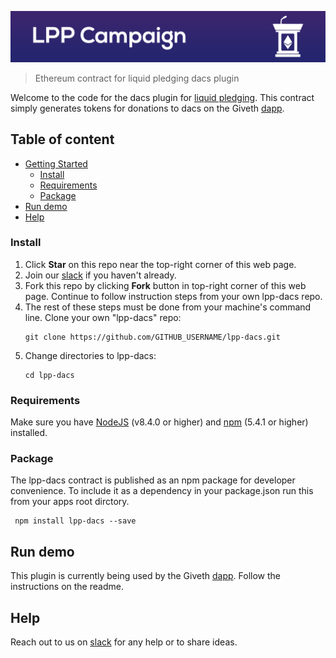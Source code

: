 ![LPP Dacs~](readme-header.png)

> Ethereum contract for liquid pledging dacs plugin

Welcome to the code for the dacs plugin for [liquid pledging](https://github.com/Giveth/lpp-dacs). This contract simply generates tokens for donations to dacs on the Giveth [dapp](https://github.com/Giveth/giveth-dapp).

## Table of content

- [Getting Started](#getting-started)
    - [Install](#install)
    - [Requirements](#requirements)
    - [Package](#package)
- [Run demo](#run-demo)
- [Help](#help)

### Install
1. Click **Star** on this repo near the top-right corner of this web page.
2. Join our [slack](http://slack.giveth.io) if you haven't already.
3. Fork this repo by clicking **Fork** button in top-right corner of this web page. Continue to follow instruction steps from your own lpp-dacs repo.
5. The rest of these steps must be done from your machine's command line. Clone your own "lpp-dacs" repo: 
    ```
    git clone https://github.com/GITHUB_USERNAME/lpp-dacs.git
    ```
6. Change directories to lpp-dacs:
    ```
    cd lpp-dacs
    ```

### Requirements
Make sure you have [NodeJS](https://nodejs.org/) (v8.4.0 or higher) and [npm](https://www.npmjs.com/) (5.4.1 or higher) installed.

### Package
The lpp-dacs contract is published as an npm package for developer convenience. To include it as a dependency in your package.json run this from your apps root dirctory.
```
 npm install lpp-dacs --save
```

## Run demo
This plugin is currently being used by the Giveth [dapp](https://github.com/Giveth/giveth-dapp). Follow the instructions on the readme.

## Help
Reach out to us on [slack](http://slack.giveth.io) for any help or to share ideas.

